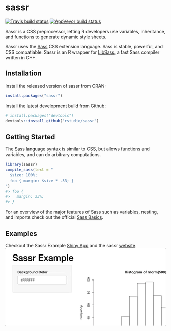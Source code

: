 
<!-- README.md is generated from README.Rmd. Please edit that file -->

# sassr

[![Travis build
status](https://travis-ci.org/rstudio/sassr.svg?branch=master)](https://travis-ci.org/rstudio/sassr)
[![AppVeyor build
status](https://ci.appveyor.com/api/projects/status/github/rstudio/sassr?branch=master&svg=true)](https://ci.appveyor.com/project/rstudio/sassr)

Sassr is a CSS preprocessor, letting R developers use variables,
inheritance, and functions to generate dynamic style sheets.

Sassr uses the [Sass](https://sass-lang.com/) CSS extension language.
Sass is stable, powerful, and CSS compatiable. Sassr is an R wrapper for
[LibSass](https://github.com/sass/libsass), a fast Sass compiler written
in C++.

## Installation

Install the released version of sassr from CRAN:

``` r
install.packages("sassr")
```

Install the latest development build from Github:

``` r
# install.packages("devtools")
devtools::install_github("rstudio/sassr")
```

## Getting Started

The Sass language syntax is similar to CSS, but allows functions and
variables, and can do arbitrary computations.

``` r
library(sassr)
compile_sass(text = "
  $size: 100%;
  foo { margin: $size * .33; }
")
#> foo {
#>   margin: 33%;
#> }
```

For an overview of the major features of Sass such as variables,
nesting, and imports check out the official [Sass
Basics](https://sass-lang.com/guide).

## Examples

Checkout the Sassr Example [Shiny
App](https://gallery.shinyapps.io/140-sassr-size/) and the sassr
[website](https://rstudio.github.io/sassr/articles/sass.html).
![](inst/shiny-app.gif)
